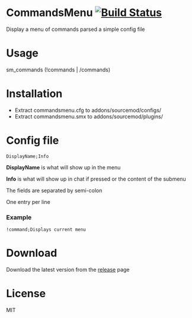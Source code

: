 # CommandsMenu [![Build Status](https://travis-ci.org/RumbleFrog/CommandsMenu.svg?branch=master)](https://travis-ci.org/RumbleFrog/CommandsMenu)
Display a menu of commands parsed a simple config file

# Usage
sm_commands (!commands | /commands)

# Installation

- Extract commandsmenu.cfg to addons/sourcemod/configs/
- Extract commandsmenu.smx to addons/sourcemod/plugins/

# Config file

```
DisplayName;Info
```

**DisplayName** is what will show up in the menu

**Info** is what will show up in chat if pressed or the content of the submenu

The fields are separated by semi-colon

One entry per line

### Example

```
!command;Displays current menu
```

# Download 

Download the latest version from the [release](https://github.com/RumbleFrog/CommandsMenu/releases) page

# License
MIT
